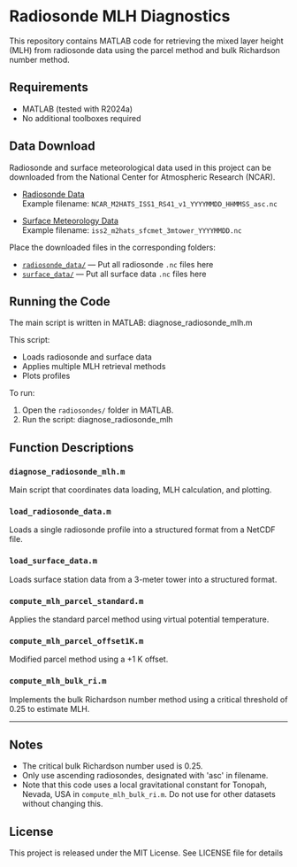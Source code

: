 # Radiosonde MLH Diagnostics

This repository contains MATLAB code for retrieving the mixed layer height (MLH) from radiosonde data using the parcel method and bulk Richardson number method.

## Requirements

- MATLAB (tested with R2024a)
- No additional toolboxes required
  
## Data Download

Radiosonde and surface meteorological data used in this project can be downloaded from the National Center for Atmospheric Research (NCAR).

- [Radiosonde Data](https://doi.org/10.26023/WKM7-HNCF-FX0B)  
  Example filename: `NCAR_M2HATS_ISS1_RS41_v1_YYYYMMDD_HHMMSS_asc.nc`

- [Surface Meteorology Data](https://doi.org/10.26023/30XE-MB6C-SC14)  
  Example filename: `iss2_m2hats_sfcmet_3mtower_YYYYMMDD.nc`

Place the downloaded files in the corresponding folders:

- [`radiosonde_data/`](./radiosonde_data/) — Put all radiosonde `.nc` files here  
- [`surface_data/`](./surface_data/) — Put all surface data `.nc` files here

## Running the Code

The main script is written in MATLAB:
diagnose_radiosonde_mlh.m

This script:
- Loads radiosonde and surface data
- Applies multiple MLH retrieval methods
- Plots profiles

To run:
1. Open the `radiosondes/` folder in MATLAB.
2. Run the script: diagnose_radiosonde_mlh
   
## Function Descriptions

### `diagnose_radiosonde_mlh.m`
Main script that coordinates data loading, MLH calculation, and plotting.

### `load_radiosonde_data.m`
Loads a single radiosonde profile into a structured format from a NetCDF file.

### `load_surface_data.m`
Loads surface station data from a 3-meter tower into a structured format.

### `compute_mlh_parcel_standard.m`
Applies the standard parcel method using virtual potential temperature.

### `compute_mlh_parcel_offset1K.m`
Modified parcel method using a +1 K offset.

### `compute_mlh_bulk_ri.m`
Implements the bulk Richardson number method using a critical threshold of 0.25 to estimate MLH.

---

## Notes

- The critical bulk Richardson number used is 0.25.
- Only use ascending radiosondes, designated with 'asc' in filename.
- Note that this code uses a local gravitational constant for Tonopah, Nevada, USA in `compute_mlh_bulk_ri.m`. Do not use for other datasets without changing this.

## License

This project is released under the MIT License. See LICENSE file for details
